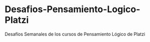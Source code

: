 # Desafios-Pensamiento-Logico-Platzi
Desafíos Semanales de los cursos de Pensamiento Lógico de Platzi
